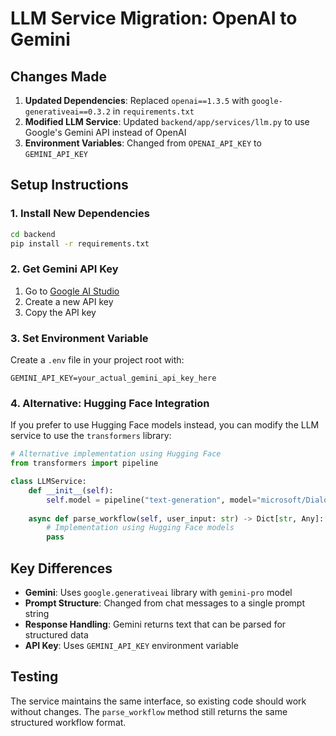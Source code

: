 # LLM Service Migration: OpenAI to Gemini

## Changes Made

1. **Updated Dependencies**: Replaced `openai==1.3.5` with `google-generativeai==0.3.2` in `requirements.txt`
2. **Modified LLM Service**: Updated `backend/app/services/llm.py` to use Google's Gemini API instead of OpenAI
3. **Environment Variables**: Changed from `OPENAI_API_KEY` to `GEMINI_API_KEY`

## Setup Instructions

### 1. Install New Dependencies
```bash
cd backend
pip install -r requirements.txt
```

### 2. Get Gemini API Key
1. Go to [Google AI Studio](https://makersuite.google.com/app/apikey)
2. Create a new API key
3. Copy the API key

### 3. Set Environment Variable
Create a `.env` file in your project root with:
```
GEMINI_API_KEY=your_actual_gemini_api_key_here
```

### 4. Alternative: Hugging Face Integration
If you prefer to use Hugging Face models instead, you can modify the LLM service to use the `transformers` library:

```python
# Alternative implementation using Hugging Face
from transformers import pipeline

class LLMService:
    def __init__(self):
        self.model = pipeline("text-generation", model="microsoft/DialoGPT-medium")
    
    async def parse_workflow(self, user_input: str) -> Dict[str, Any]:
        # Implementation using Hugging Face models
        pass
```

## Key Differences

- **Gemini**: Uses `google.generativeai` library with `gemini-pro` model
- **Prompt Structure**: Changed from chat messages to a single prompt string
- **Response Handling**: Gemini returns text that can be parsed for structured data
- **API Key**: Uses `GEMINI_API_KEY` environment variable

## Testing

The service maintains the same interface, so existing code should work without changes. The `parse_workflow` method still returns the same structured workflow format.
